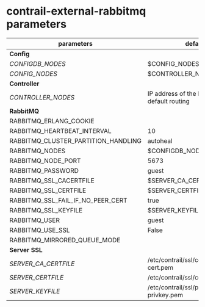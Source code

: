 # contrail-external-rabbitmq parameters

| parameters                          | default                                        |
| ----------------------------------- | ---------------------------------------------- |
| **Config**                          |                                                |
| *CONFIGDB_NODES*                    | $CONFIG_NODES                                  |
| *CONFIG_NODES*                      | $CONTROLLER_NODES                              |
| **Controller**                      |                                                |
| *CONTROLLER_NODES*                  | IP address of the NIC performs default routing |
| **RabbitMQ**                        |                                                |
| RABBITMQ_ERLANG_COOKIE              |                                                |
| RABBITMQ_HEARTBEAT_INTERVAL         | 10                                             |
| RABBITMQ_CLUSTER_PARTITION_HANDLING | autoheal                                       |
| RABBITMQ_NODES                      | $CONFIGDB_NODES                                |
| RABBITMQ_NODE_PORT                  | 5673                                           |
| RABBITMQ_PASSWORD                   | guest                                          |
| RABBITMQ_SSL_CACERTFILE             | $SERVER_CA_CERTFILE                            |
| RABBITMQ_SSL_CERTFILE               | $SERVER_CERTFILE                               |
| RABBITMQ_SSL_FAIL_IF_NO_PEER_CERT   | true                                           |
| RABBITMQ_SSL_KEYFILE                | $SERVER_KEYFILE                                |
| RABBITMQ_USER                       | guest                                          |
| RABBITMQ_USE_SSL                    | False                                          |
| RABBITMQ_MIRRORED_QUEUE_MODE        |                                                |
| **Server SSL**                      |                                                |
| *SERVER_CA_CERTFILE*                | /etc/contrail/ssl/certs/ca-cert.pem            |
| *SERVER_CERTFILE*                   | /etc/contrail/ssl/certs/server.pem             |
| *SERVER_KEYFILE*                    | /etc/contrail/ssl/private/server-privkey.pem   |
